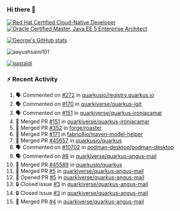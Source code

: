 ### Hi there 👋

<!--START_SECTION:badges-->
[![Red Hat Certified Cloud-Native Developer](https://images.credly.com/size/110x110/images/12ef4e4e-3d8d-4caf-9ab1-858c5bcb9619/image.png)](http://www.credly.com/badges/b6402e31-0894-48e6-b488-e2e551dcc809 "Red Hat Certified Cloud-Native Developer")
[![Oracle Certified Master, Java EE 5 Enterprise Architect](https://images.credly.com/size/110x110/images/1fa3549c-674c-4779-b3d6-d7d64eac2c23/Oracle-Certification-badge_OC-Master.png)](http://www.credly.com/badges/2565574e-b81d-410e-ab7d-24666ddcbe00 "Oracle Certified Master, Java EE 5 Enterprise Architect")
<!--END_SECTION:badges-->

[![George's GitHub stats](https://github-readme-stats.vercel.app/api?username=gastaldi&show=reviews,prs_merged&hide=contribs,prs&theme=transparent&show_icons=true)](https://github.com/anuraghazra/github-readme-stats)

<p align="left"> <img src="https://komarev.com/ghpvc/?username=gastaldi&label=Profile%20views&color=0e75b6&style=for-the-badge" alt="aayushsaini101" /> </p>

<p align="left"> <a href="https://github.com/ryo-ma/github-profile-trophy"><img src="https://github-profile-trophy.vercel.app/?username=gastaldi" alt="gastaldi" /></a> </p>

### :zap: Recent Activity

<!--START_SECTION:activity-->
1. 🗣 Commented on [#272](https://github.com/quarkusio/registry.quarkus.io/pull/272#issuecomment-2603176908) in [quarkusio/registry.quarkus.io](https://github.com/quarkusio/registry.quarkus.io)
2. 🗣 Commented on [#170](https://github.com/quarkiverse/quarkus-jgit/pull/170#issuecomment-2602477633) in [quarkiverse/quarkus-jgit](https://github.com/quarkiverse/quarkus-jgit)
3. 🗣 Commented on [#151](https://github.com/quarkiverse/quarkus-ironjacamar/pull/151#issuecomment-2602198191) in [quarkiverse/quarkus-ironjacamar](https://github.com/quarkiverse/quarkus-ironjacamar)
4. 🎉 Merged PR [#151](https://github.com/quarkiverse/quarkus-ironjacamar/pull/151) in [quarkiverse/quarkus-ironjacamar](https://github.com/quarkiverse/quarkus-ironjacamar)
5. 🎉 Merged PR [#352](https://github.com/forge/roaster/pull/352) in [forge/roaster](https://github.com/forge/roaster)
6. 🎉 Merged PR [#171](https://github.com/fabric8io/maven-model-helper/pull/171) in [fabric8io/maven-model-helper](https://github.com/fabric8io/maven-model-helper)
7. 🎉 Merged PR [#45657](https://github.com/quarkusio/quarkus/pull/45657) in [quarkusio/quarkus](https://github.com/quarkusio/quarkus)
8. 🗣 Commented on [#10702](https://github.com/podman-desktop/podman-desktop/issues/10702#issuecomment-2596189631) in [podman-desktop/podman-desktop](https://github.com/podman-desktop/podman-desktop)
9. 🗣 Commented on [#6](https://github.com/quarkiverse/quarkus-angus-mail/pull/6#issuecomment-2593960443) in [quarkiverse/quarkus-angus-mail](https://github.com/quarkiverse/quarkus-angus-mail)
10. 🎉 Merged PR [#45589](https://github.com/quarkusio/quarkus/pull/45589) in [quarkusio/quarkus](https://github.com/quarkusio/quarkus)
11. 🎉 Merged PR [#5](https://github.com/quarkiverse/quarkus-angus-mail/pull/5) in [quarkiverse/quarkus-angus-mail](https://github.com/quarkiverse/quarkus-angus-mail)
12. 💪 Opened PR [#5](https://github.com/quarkiverse/quarkus-angus-mail/pull/5) in [quarkiverse/quarkus-angus-mail](https://github.com/quarkiverse/quarkus-angus-mail)
13. 🔒 Closed issue [#3](https://github.com/quarkiverse/quarkus-angus-mail/issues/3) in [quarkiverse/quarkus-angus-mail](https://github.com/quarkiverse/quarkus-angus-mail)
14. 🔒 Closed issue [#3](https://github.com/quarkiverse/quarkus-angus-mail/issues/3) in [quarkiverse/quarkus-angus-mail](https://github.com/quarkiverse/quarkus-angus-mail)
15. 🎉 Merged PR [#4](https://github.com/quarkiverse/quarkus-angus-mail/pull/4) in [quarkiverse/quarkus-angus-mail](https://github.com/quarkiverse/quarkus-angus-mail)
<!--END_SECTION:activity-->
